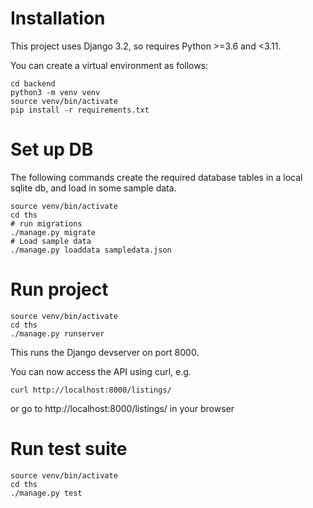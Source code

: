 Installation
============

This project uses Django 3.2, so requires Python >=3.6 and <3.11.

You can create a virtual environment as follows:

```
cd backend
python3 -m venv venv
source venv/bin/activate
pip install -r requirements.txt
```

Set up DB
=========

The following commands create the required database tables in a
local sqlite db, and load in some sample data.

```
source venv/bin/activate
cd ths
# run migrations
./manage.py migrate
# Load sample data
./manage.py loaddata sampledata.json
````

Run project
===========

```
source venv/bin/activate
cd ths
./manage.py runserver
````

This runs the Django devserver on port 8000.

You can now access the API using curl, e.g.

```
curl http://localhost:8000/listings/
```

or go to http://localhost:8000/listings/ in your browser


Run test suite
==============

```
source venv/bin/activate
cd ths
./manage.py test
````